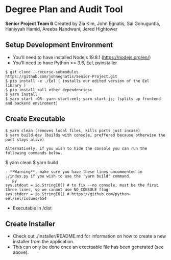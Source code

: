 # Degree Plan and Audit Tool

**Senior Project Team 6**
Created by Zia Kim, John Egnatis, Sai Gonuguntla, Haniyyah Hamid, Areeba Nandwani, Jered Hightower

## Setup Development Environment

- You'll need to have installed Nodejs 19.8.1 (https://nodejs.org/en/)
- You’ll need to have Python >= 3.6, Eel, pyinstaller.

```
$ git clone --recurse-submodules https://github.com/johnegnatis/Senior-Project.git
$ pip install -e ./Eel ( installs our edited version of the Eel library )
$ pip install <all other dependencies>
$ yarn install
$ yarn start -OR- yarn start:eel; yarn start:js; (splits up frontend and backend enviroment)
```

## Create Executable

```
$ yarn clean (removes local files, kills ports just incase)
$ yarn build-dev (builds with console, preffered because otherwise the port stays alive)

Alternatively, if you wish to hide the console you can run the following commands below.
```
$ yarn clean
$ yarn build
```
- **Warning**, make sure you have these lines uncommented in ./index.py if you wish to use the 'yarn build' command.
```py
sys.stdout = io.StringIO() # to fix --no console, must be the first three lines, so we cannot use NO_CONSOLE flag
sys.stderr = io.StringIO() # https://github.com/python-eel/Eel/issues/654
```

- Executable in /dist

## Create Installer

- Check out ./installer/README.md for information on how to create a new installer from the application.
- This can only be done once an exectuable file has been generated (see above).
